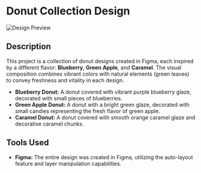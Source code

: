 # Donut Collection Design

![Design Preview](Project-2.png)

## Description

This project is a collection of donut designs created in Figma, each inspired by a different flavor: **Blueberry**, **Green Apple**, and **Caramel**. The visual composition combines vibrant colors with natural elements (green leaves) to convey freshness and vitality in each design.

- **Blueberry Donut:** A donut covered with vibrant purple blueberry glaze, decorated with small pieces of blueberries.
- **Green Apple Donut:** A donut with a bright green glaze, decorated with small candies representing the fresh flavor of green apple.
- **Caramel Donut:** A donut covered with smooth orange caramel glaze and decorative caramel chunks.

## Tools Used

- **Figma:** The entire design was created in Figma, utilizing the auto-layout feature and layer manipulation capabilities.
